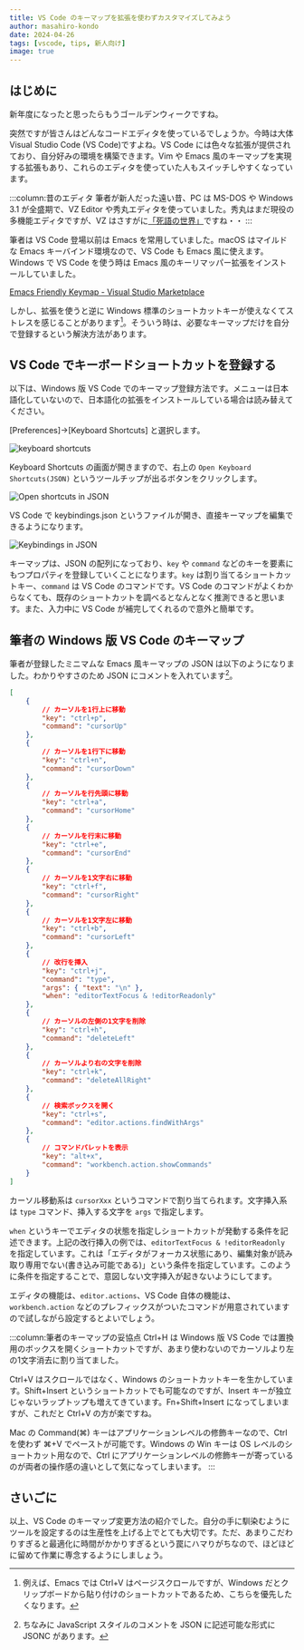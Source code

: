 ```yaml
---
title: VS Code のキーマップを拡張を使わずカスタマイズしてみよう
author: masahiro-kondo
date: 2024-04-26
tags: [vscode, tips, 新人向け]
image: true
---
```


## はじめに
新年度になったと思ったらもうゴールデンウィークですね。

突然ですが皆さんはどんなコードエディタを使っているでしょうか。今時は大体 Visual Studio Code (VS Code)ですよね。VS Code には色々な拡張が提供されており、自分好みの環境を構築できます。Vim や Emacs 風のキーマップを実現する拡張もあり、これらのエディタを使っていた人もスイッチしやすくなっています。

:::column:昔のエディタ
筆者が新人だった遠い昔、PC は MS-DOS や Windows 3.1 が全盛期で、VZ Editor や秀丸エディタを使っていました。秀丸はまだ現役の多機能エディタですが、VZ はさすがに[「死語の世界」](/blogs/2024/04/12/death-lang-java/)ですね・・
:::

筆者は VS Code 登場以前は Emacs を常用していました。macOS はマイルドな Emacs キーバインド環境なので、VS Code も Emacs 風に使えます。Windows で VS Code を使う時は Emacs 風のキーリマッパー拡張をインストールしていました。

[Emacs Friendly Keymap - Visual Studio Marketplace](https://marketplace.visualstudio.com/items?itemName=lfs.vscode-emacs-friendly)

しかし、拡張を使うと逆に Windows 標準のショートカットキーが使えなくてストレスを感じることがあります[^1]。そういう時は、必要なキーマップだけを自分で登録するという解決方法があります。

[^1]: 例えば、Emacs では Ctrl+V はページスクロールですが、Windows だとクリップボードから貼り付けのショートカットであるため、こちらを優先したくなります。

## VS Code でキーボードショートカットを登録する
以下は、Windows 版 VS Code でのキーマップ登録方法です。メニューは日本語化していないので、日本語化の拡張をインストールしている場合は読み替えてください。

[Preferences]→[Keyboard Shortcuts] と選択します。

![keyboard shortcuts](https://i.gyazo.com/ccd3bb53d11c2223169a6fcf4a42c185.png)

Keyboard Shortcuts の画面が開きますので、右上の `Open Keyboard Shortcuts(JSON)` というツールチップが出るボタンをクリックします。

![Open shortcuts in JSON](https://i.gyazo.com/9f7e7177b86bb2876c8fd0710ae3be4b.png)

VS Code で keybindings.json というファイルが開き、直接キーマップを編集できるようになります。

![Keybindings in JSON](https://i.gyazo.com/eb77ca4e56f4e12e8727d403ad47c834.png)

キーマップは、JSON の配列になっており、`key` や `command` などのキーを要素にもつプロパティを登録していくことになります。`key` は割り当てるショートカットキー、`command` は VS Code のコマンドです。VS Code のコマンドがよくわからなくても、既存のショートカットを調べるとなんとなく推測できると思います。また、入力中に VS Code が補完してくれるので意外と簡単です。


## 筆者の Windows 版 VS Code のキーマップ
筆者が登録したミニマムな Emacs 風キーマップの JSON は以下のようになりました。わかりやすさのため JSON にコメントを入れています[^2]。

[^2]: ちなみに JavaScript スタイルのコメントを JSON に記述可能な形式に JSONC があります。

```json
[
    {
        // カーソルを1行上に移動
        "key": "ctrl+p",
        "command": "cursorUp"
    },
    {
        // カーソルを1行下に移動
        "key": "ctrl+n",
        "command": "cursorDown"
    },
    {
        // カーソルを行先頭に移動
        "key": "ctrl+a",
        "command": "cursorHome"
    },
    {
        // カーソルを行末に移動
        "key": "ctrl+e",
        "command": "cursorEnd"
    },
    {
        // カーソルを1文字右に移動
        "key": "ctrl+f",
        "command": "cursorRight"
    },
    {
        // カーソルを1文字左に移動
        "key": "ctrl+b",
        "command": "cursorLeft"
    },
    {
        // 改行を挿入
        "key": "ctrl+j",
        "command": "type",
        "args": { "text": "\n" },
        "when": "editorTextFocus & !editorReadonly"
    },
    {
        // カーソルの左側の1文字を削除
        "key": "ctrl+h",
        "command": "deleteLeft"
    },
    {
        // カーソルより右の文字を削除
        "key": "ctrl+k",
        "command": "deleteAllRight"
    },
    {
        // 検索ボックスを開く
        "key": "ctrl+s",
        "command": "editor.actions.findWithArgs"
    },
    {
        // コマンドパレットを表示
        "key": "alt+x",
        "command": "workbench.action.showCommands"
    }
]
```
カーソル移動系は `cursorXxx` というコマンドで割り当てられます。文字挿入系は `type` コマンド、挿入する文字を `args` で指定します。

`when` というキーでエディタの状態を指定しショートカットが発動する条件を記述できます。上記の改行挿入の例では、`editorTextFocus & !editorReadonly` を指定しています。これは「エディタがフォーカス状態にあり、編集対象が読み取り専用でない(書き込み可能である)」という条件を指定しています。このように条件を指定することで、意図しない文字挿入が起きないようにしてます。

エディタの機能は、`editor.actions`、VS Code 自体の機能は、`workbench.action` などのプレフィックスがついたコマンドが用意されていますので試しながら設定するとよいでしょう。

:::column:筆者のキーマップの妥協点
Ctrl+H は Windows 版 VS Code では置換用のボックスを開くショートカットですが、あまり使わないのでカーソルより左の1文字消去に割り当てました。

Ctrl+V はスクロールではなく、Windows のショートカットキーを生かしています。Shift+Insert というショートカットでも可能なのですが、Insert キーが独立じゃないラップトップも増えてきています。Fn+Shift+Insert になってしまいますが、これだと Ctrl+V の方が楽ですね。

Mac の Command(⌘) キーはアプリケーションレベルの修飾キーなので、Ctrl を使わず ⌘+V でペーストが可能です。Windows の Win キーは OS レベルのショートカット用なので、Ctrl にアプリケーションレベルの修飾キーが寄っているのが両者の操作感の違いとして気になってしまいます。
:::

## さいごに
以上、VS Code のキーマップ変更方法の紹介でした。自分の手に馴染むようにツールを設定するのは生産性を上げる上でとても大切です。ただ、あまりこだわりすぎると最適化に時間がかかりすぎるという罠にハマりがちなので、ほどほどに留めて作業に専念するようにしましょう。

